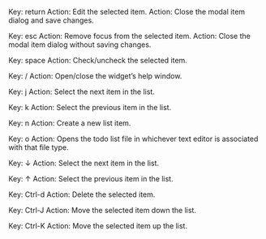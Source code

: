 Key: return
Action: Edit the selected item.
Action: Close the modal item dialog and save changes.

Key: esc
Action: Remove focus from the selected item.
Action: Close the modal item dialog without saving changes.

Key: space
Action: Check/uncheck the selected item.

Key: /
Action: Open/close the widget’s help window.

Key: j
Action: Select the next item in the list.

Key: k
Action: Select the previous item in the list.

Key: n
Action: Create a new list item.

Key: o
Action: Opens the todo list file in whichever text editor is associated with that file type.

Key: ↓
Action: Select the next item in the list.

Key: ↑
Action: Select the previous item in the list.

Key: Ctrl-d
Action: Delete the selected item.

Key: Ctrl-J
Action: Move the selected item down the list.

Key: Ctrl-K
Action: Move the selected item up the list.
